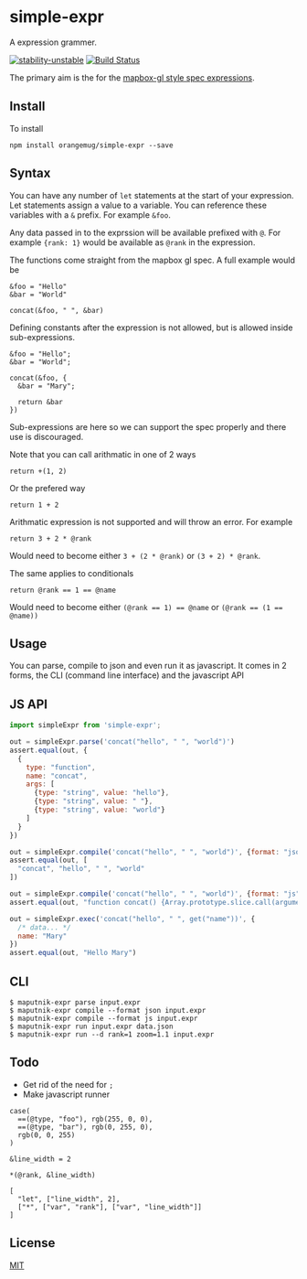 # simple-expr
A expression grammer.

[![stability-unstable](https://img.shields.io/badge/stability-unstable-yellow.svg)][stability]
[![Build Status](https://circleci.com/gh/orangemug/simple-expr.png?style=shield)][circleci]

[stability]:   https://github.com/orangemug/stability-badges#unstable
[circleci]:    https://circleci.com/gh/orangemug/simple-expr


The primary aim is the for the [mapbox-gl style spec expressions](https://www.mapbox.com/mapbox-gl-js/style-spec#expressions).


## Install
To install

```
npm install orangemug/simple-expr --save
```


## Syntax
You can have any number of `let` statements at the start of your expression. Let statements assign a value to a variable. You can reference these variables with a `&` prefix. For example `&foo`.

Any data passed in to the exprssion will be available prefixed with `@`. For example `{rank: 1}` would be available as `@rank` in the expression.

The functions come straight from the mapbox gl spec. A full example would be

```
&foo = "Hello"
&bar = "World"

concat(&foo, " ", &bar)
```

Defining constants after the expression is not allowed, but is allowed inside sub-expressions.

```
&foo = "Hello";
&bar = "World";

concat(&foo, {
  &bar = "Mary";

  return &bar
})
```

Sub-expressions are here so we can support the spec properly and there use is discouraged.

Note that you can call arithmatic in one of 2 ways

```
return +(1, 2)
```

Or the prefered way 

```
return 1 + 2
```

Arithmatic expression is not supported and will throw an error. For example

```
return 3 + 2 * @rank
```

Would need to become either `3 + (2 * @rank)` or `(3 + 2) * @rank`.

The same applies to conditionals

```
return @rank == 1 == @name
```

Would need to become either `(@rank == 1) == @name` or `(@rank == (1 == @name))`





## Usage
You can parse, compile to json and even run it as javascript. It comes in 2 forms, the CLI (command line interface) and the javascript API

## JS API

```js
import simpleExpr from 'simple-expr';

out = simpleExpr.parse('concat("hello", " ", "world")')
assert.equal(out, {
  {
    type: "function",
    name: "concat",
    args: [
      {type: "string", value: "hello"},
      {type: "string", value: " "},
      {type: "string", value: "world"}
    ]
  }
})

out = simpleExpr.compile('concat("hello", " ", "world")', {format: "json"})
assert.equal(out, [
  "concat", "hello", " ", "world"
])

out = simpleExpr.compile('concat("hello", " ", "world")', {format: "js"})
assert.equal(out, "function concat() {Array.prototype.slice.call(arguments, 0).join("")}; function() {concat("Hello", " ", "world")}")

out = simpleExpr.exec('concat("hello", " ", get("name"))', {
  /* data... */
  name: "Mary"
})
assert.equal(out, "Hello Mary")
```


## CLI

```
$ maputnik-expr parse input.expr
$ maputnik-expr compile --format json input.expr
$ maputnik-expr compile --format js input.expr
$ maputnik-expr run input.expr data.json
$ maputnik-expr run --d rank=1 zoom=1.1 input.expr
```


## Todo

 - Get rid of the need for `;`
 - Make javascript runner


```
case(
  ==(@type, "foo"), rgb(255, 0, 0),
  ==(@type, "bar"), rgb(0, 255, 0),
  rgb(0, 0, 255)
)
```

```
&line_width = 2

*(@rank, &line_width)
```

```
[
  "let", ["line_width", 2],
  ["*", ["var", "rank"], ["var", "line_width"]]
]
```


## License
[MIT](LICENSE)

